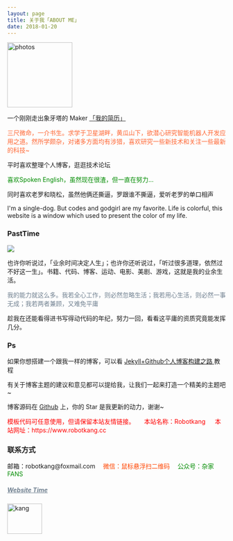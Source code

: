 ```yaml
---
layout: page
title: 关于我「ABOUT ME」 
date: 2018-01-20
---
```

<a href="/photos/" target="_blank"><img src="https://robotkang-1257995526.cos.ap-chengdu.myqcloud.com/%E5%A4%A9%E7%AD%96.png" width="150" height="150" alt="photos"/></a>

<p>
一个刚刚走出象牙塔的 Maker <a href="/Mr.Kang_Developer/" target="_blank"> 「我的简历」 </a>    



<div style="color:#FF6633">
<p>	三尺微命，一介书生。求学于卫星湖畔，黄瓜山下，欲潜心研究智能机器人开发应用之道。然所学颇杂，对诸多方面均有涉猎，喜欢研究一些新技术和关注一些最新的科技~
</p>
</div>
<p>
平时喜欢整理个人博客，逛逛技术论坛     
<p>
<!--喜欢日本，想着如果有机会一定会去日本生活一段时间-->        
<div style="color:#008B00">
<p>
喜欢Spoken English，虽然现在很渣，但一直在努力...        
</p>

</div>
<p>
同时喜欢老罗和晓松，虽然他俩还撕逼，罗跟谁不撕逼，爱听老罗的单口相声           
<p>
I'm a single-dog.  But codes and godgirl are my favorite.  Life is colorful, this website   is a window which used to present the color of my life.       

<p>
<h3> PastTime</h3>   
<img src="https://v2.jinrishici.com/one.svg?font-size=20&spacing=2&color=DarkViolet"> 
<br />
<p>

也许你听说过，「业余时间决定人生」；也许你还听说过，「听过很多道理，依然过不好这一生」。书籍、代码、博客、运动、电影、美剧、游戏，这就是我的业余生活。            


<div style="color:#708090">
<p>
     我的能力就这么多。我若全心工作，则必然忽略生活；我若用心生活，则必然一事无成；我若两者兼顾，又难免平庸
</p>
</div>
<p>
趁我在还能看得进书写得动代码的年纪，努力一回，看看这平庸的资质究竟能发挥几分。

<p>

<h3> Ps </h3>   
<p>
如果你想搭建一个跟我一样的博客，可以看
<a href="https://robotkang.cc/1733.html"> Jekyll+Github个人博客构建之路 </a>
教程

<p>

有关于博客主题的建议和意见都可以提给我，让我们一起来打造一个精美的主题吧~ 

<p> 

博客源码在 <a target="_blank" href='https://github.com/MengZheK/kangblog.github.io/' target="_blank" >Github</a> 上，你的 Star 是我更新的动力，谢谢~         
<p>

<div style="color:#FF0000">
<p>
模板代码可任意使用，但请保留本站友情链接。 
&emsp;      
本站名称：Robotkang &emsp;        
本站网址：https://www.robotkang.cc &emsp;         
</p>
</div>

<h3> 联系方式 </h3>         
<script>
	function mousemethod(op,imgid){
	document.getElementById(imgid).style.display=op;
	}
</script>

<p>邮箱：robotkang@foxmail.com &emsp;<a href="#" onmouseover="mousemethod('block','img1')" onmouseout="mousemethod('none','img1')" style="color:#FF4500;text-decoration:none">微信：鼠标悬浮扫二维码</a><img id="img1" src="https://robotkang-1257995526.cos.ap-chengdu.myqcloud.com/kangweixin.jpg" style="display:none;"  width="128" height="128">&emsp;
	<a href="#" onmouseover="mousemethod('block','img2')" onmouseout="mousemethod('none','img2')" style="color:#008B00;text-decoration:none">公众号：杂家FANS</a><img id="img2" src="https://robotkang-1257995526.cos.ap-chengdu.myqcloud.com/kanggzh.png" style="display:none;" width="128" height="128" >
 
 


<a href="/lovekang/" style="color:#708090"  target="_blank"> <h5>Website Time</h5></a>  

<div class="divcss5-right">
	<a href="https://robotkang.cc" target="_blank"><img src="https://robotkang-1257995526.cos.ap-chengdu.myqcloud.com/%E4%BA%A2%E5%BF%97%E5%86%9B%E7%AD%BE%E5%90%8D01.png
" width="80" height="70" alt="kang"/></a>
</div> 


